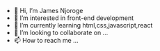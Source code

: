 - 👋 Hi, I’m James Njoroge
- 👀 I’m interested in front-end development 
- 🌱 I’m currently learning html,css,javascript,react
- 💞️ I’m looking to collaborate on ...
- 📫 How to reach me ...

<!---
thewannabe-programmer/thewannabe-programmer is a ✨ special ✨ repository because its `README.md` (this file) appears on your GitHub profile.
You can click the Preview link to take a look at your changes.
--->
